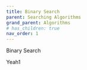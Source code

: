 ```yaml
---
title: Binary Search
parent: Searching Algorithms
grand_parent: Algorithms
# has_children: true
nav_order: 1
---
```


Binary Search

Yeah1